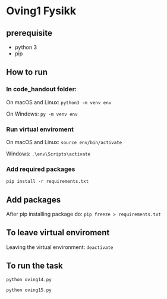 # Oving1 Fysikk

## prerequisite
- python 3
- pip

## How to run

### In code_handout folder:

On macOS and Linux:
`python3 -m venv env`

On Windows:
`py -m venv env`

### Run virtual enviroment
On macOS and Linux:
`source env/bin/activate`

Windows:
`.\env\Scripts\activate`

### Add required packages
`pip install -r requirements.txt`

## Add packages
After pip installing package do:
`pip freeze > requirements.txt`

## To leave virtual enviroment
Leaving the virtual environment:
`deactivate`

## To run the task
`python oving14.py`

`python oving15.py`